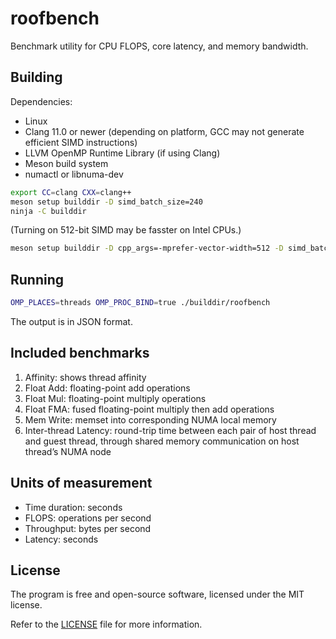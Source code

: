 # roofbench

Benchmark utility for CPU FLOPS, core latency, and memory bandwidth.

## Building

Dependencies:
* Linux
* Clang 11.0 or newer
  (depending on platform, GCC may not generate efficient SIMD instructions)
* LLVM OpenMP Runtime Library (if using Clang)
* Meson build system
* numactl or libnuma-dev

```bash
export CC=clang CXX=clang++
meson setup builddir -D simd_batch_size=240
ninja -C builddir
```

(Turning on 512-bit SIMD may be fasster on Intel CPUs.)
```bash
meson setup builddir -D cpp_args=-mprefer-vector-width=512 -D simd_batch_size=464
```

## Running

```bash
OMP_PLACES=threads OMP_PROC_BIND=true ./builddir/roofbench
```

The output is in JSON format.

## Included benchmarks

1. Affinity: shows thread affinity
2. Float Add: floating-point add operations
3. Float Mul: floating-point multiply operations
4. Float FMA: fused floating-point multiply then add operations
5. Mem Write: memset into corresponding NUMA local memory
6. Inter-thread Latency: round-trip time between each pair of host thread and guest thread, through shared memory communication on host thread’s NUMA node

## Units of measurement

* Time duration: seconds
* FLOPS: operations per second
* Throughput: bytes per second
* Latency: seconds

## License

The program is free and open-source software, licensed under the MIT license.

Refer to the [LICENSE](LICENSE) file for more information.
